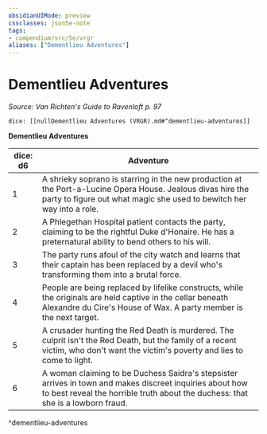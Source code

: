 ```yaml
---
obsidianUIMode: preview
cssclasses: json5e-note
tags:
- compendium/src/5e/vrgr
aliases: ["Dementlieu Adventures"]
---
```

# Dementlieu Adventures
*Source: Van Richten's Guide to Ravenloft p. 97* 

`dice: [[nullDementlieu Adventures (VRGR).md#^dementlieu-adventures]]`

**Dementlieu Adventures**

| dice: d6 | Adventure |
|----------|-----------|
| 1 | A shrieky soprano is starring in the new production at the Port-a-Lucine Opera House. Jealous divas hire the party to figure out what magic she used to bewitch her way into a role. |
| 2 | A Phlegethan Hospital patient contacts the party, claiming to be the rightful Duke d'Honaire. He has a preternatural ability to bend others to his will. |
| 3 | The party runs afoul of the city watch and learns that their captain has been replaced by a devil who's transforming them into a brutal force. |
| 4 | People are being replaced by lifelike constructs, while the originals are held captive in the cellar beneath Alexandre du Cire's House of Wax. A party member is the next target. |
| 5 | A crusader hunting the Red Death is murdered. The culprit isn't the Red Death, but the family of a recent victim, who don't want the victim's poverty and lies to come to light. |
| 6 | A woman claiming to be Duchess Saidra's stepsister arrives in town and makes discreet inquiries about how to best reveal the horrible truth about the duchess: that she is a lowborn fraud. |
^dementlieu-adventures